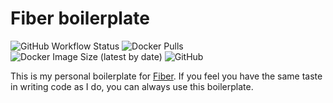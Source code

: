 # Fiber boilerplate

![GitHub Workflow Status](https://img.shields.io/github/workflow/status/hapakaien/fiber-boilerplate/CI?label=CI%2FCD&style=flat-square) ![Docker Pulls](https://img.shields.io/docker/pulls/hapakaien/fiber-boilerplate?style=flat-square) ![Docker Image Size (latest by date)](https://img.shields.io/docker/image-size/hapakaien/fiber-boilerplate?style=flat-square) ![GitHub](https://img.shields.io/github/license/hapakaien/fiber-boilerplate?style=flat-square)

This is my personal boilerplate for [Fiber](https://github.com/gofiber "Fiber"). If you feel you have the same taste in writing code as I do, you can always use this boilerplate.
